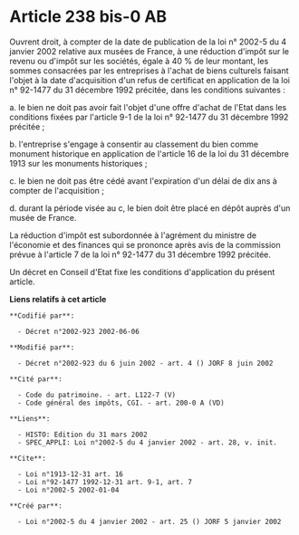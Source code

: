 # Article 238 bis-0 AB

Ouvrent droit, à compter de la date de publication de la loi n° 2002-5 du 4 janvier 2002 relative aux musées de France, à une
réduction d'impôt sur le revenu ou d'impôt sur les sociétés, égale à 40 % de leur montant, les sommes consacrées par les
entreprises à l'achat de biens culturels faisant l'objet à la date d'acquisition d'un refus de certificat en application de
la loi n° 92-1477 du 31 décembre 1992 précitée, dans les conditions suivantes :

a. le bien ne doit pas avoir fait l'objet d'une offre d'achat de l'Etat dans les conditions fixées par l'article 9-1 de la
loi n° 92-1477 du 31 décembre 1992 précitée ;

b. l'entreprise s'engage à consentir au classement du bien comme monument historique en application de l'article 16 de la loi
du 31 décembre 1913 sur les monuments historiques ;

c. le bien ne doit pas être cédé avant l'expiration d'un délai de dix ans à compter de l'acquisition ;

d. durant la période visée au c, le bien doit être placé en dépôt auprès d'un musée de France.

La réduction d'impôt est subordonnée à l'agrément du ministre de l'économie et des finances qui se prononce après avis de la
commission prévue à l'article 7 de la loi n° 92-1477 du 31 décembre 1992 précitée.

Un décret en Conseil d'Etat fixe les conditions d'application du présent article.

**Liens relatifs à cet article**

	**Codifié par**:

	  - Décret n°2002-923 2002-06-06

	**Modifié par**:

	  - Décret n°2002-923 du 6 juin 2002 - art. 4 () JORF 8 juin 2002

	**Cité par**:

	  - Code du patrimoine. - art. L122-7 (V)
	  - Code général des impôts, CGI. - art. 200-0 A (VD)

	**Liens**:

	  - HISTO: Edition du 31 mars 2002
	  - SPEC_APPLI: Loi n°2002-5 du 4 janvier 2002 - art. 28, v. init.

	**Cite**:

	  - Loi n°1913-12-31 art. 16
	  - Loi n°92-1477 1992-12-31 art. 9-1, art. 7
	  - Loi n°2002-5 2002-01-04

	**Créé par**:

	  - Loi n°2002-5 du 4 janvier 2002 - art. 25 () JORF 5 janvier 2002

